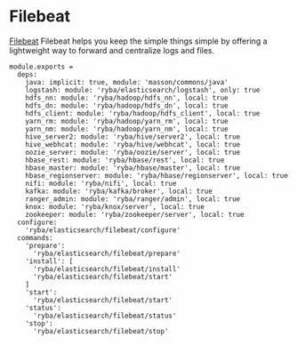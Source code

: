 
# Filebeat

[Filebeat](https://www.elastic.co/products/beats/filebeat) Filebeat helps you keep the simple things simple by offering a lightweight way to forward and centralize logs and files.

    module.exports =
      deps:
        java: implicit: true, module: 'masson/commons/java'
        logstash: module: 'ryba/elasticsearch/logstash', only: true
        hdfs_nn: module: 'ryba/hadoop/hdfs_nn', local: true
        hdfs_dn: module: 'ryba/hadoop/hdfs_dn', local: true
        hdfs_client: module: 'ryba/hadoop/hdfs_client', local: true
        yarn_rm: module: 'ryba/hadoop/yarn_rm', local: true
        yarn_nm: module: 'ryba/hadoop/yarn_nm', local: true
        hive_server2: module: 'ryba/hive/server2', local: true
        hive_webhcat: module: 'ryba/hive/webhcat', local: true
        oozie_server: module: 'ryba/oozie/server', local: true
        hbase_rest: module: 'ryba/hbase/rest', local: true
        hbase_master: module: 'ryba/hbase/master', local: true
        hbase_regionserver: module: 'ryba/hbase/regionserver', local: true
        nifi: module: 'ryba/nifi', local: true
        kafka: module: 'ryba/kafka/broker', local: true
        ranger_admin: module: 'ryba/ranger/admin', local: true
        knox: module: 'ryba/knox/server', local: true
        zookeeper: module: 'ryba/zookeeper/server', local: true
      configure:
        'ryba/elasticsearch/filebeat/configure'
      commands:
        'prepare':
          'ryba/elasticsearch/filebeat/prepare'
        'install': [
          'ryba/elasticsearch/filebeat/install'
          'ryba/elasticsearch/filebeat/start'
        ]
        'start':
          'ryba/elasticsearch/filebeat/start'
        'status':
          'ryba/elasticsearch/filebeat/status'
        'stop':
          'ryba/elasticsearch/filebeat/stop'
